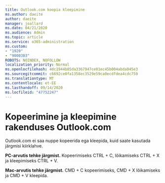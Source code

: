 ```yaml
---
title: Outlook.com koopia kleepimine
ms.author: daeite
author: daeite
manager: joallard
ms.date: 04/21/2020
ms.audience: Admin
ms.topic: article
ms.service: o365-administration
ms.custom:
- "1920"
- "9000303"
ROBOTS: NOINDEX, NOFOLLOW
localization_priority: Normal
ms.openlocfilehash: 4dc1944b85da3367947ce01ec45b004abda045e3
ms.sourcegitcommit: c6692ce0fa1358ec3529e59ca0ecdfdea4cdc759
ms.translationtype: MT
ms.contentlocale: et-EE
ms.lasthandoff: 09/14/2020
ms.locfileid: "47752247"
---
```

# <a name="copy-and-paste-in-outlookcom"></a>Kopeerimine ja kleepimine rakenduses Outlook.com

Outlook.com ei saa nuppe kopeerida ega kleepida, kuid saate kasutada järgmisi kiirklahve.

**PC-arvutis tehke järgmist.** Kopeerimiseks CTRL + C, lõikamiseks CTRL + X ja kleepimiseks CTRL + V.

**Mac-arvutis tehke järgmist.** CMD + C kopeerimiseks, CMD + X lõikamiseks ja CMD + V kleepida.